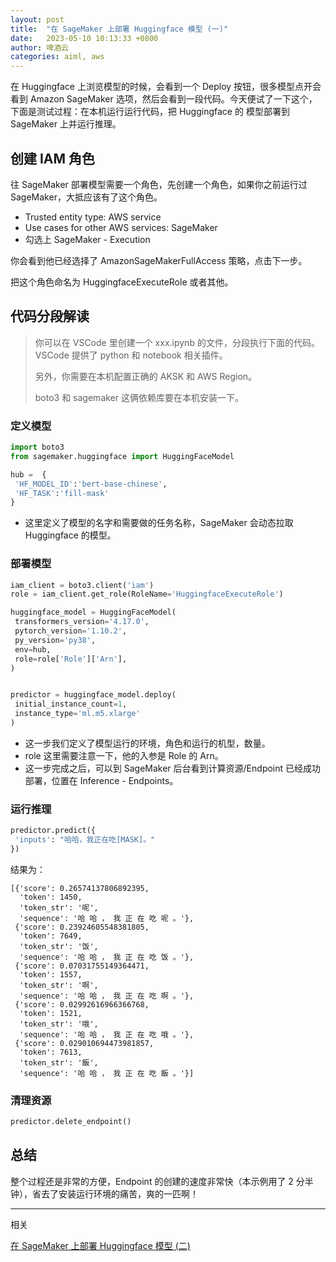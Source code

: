 ```yaml
---
layout: post
title:  "在 SageMaker 上部署 Huggingface 模型 (一)"
date:   2023-05-10 10:13:33 +0800
author: 啤酒云
categories: aiml, aws
---
```


在 Huggingface 上浏览模型的时候，会看到一个 Deploy 按钮，很多模型点开会看到 Amazon SageMaker 选项，然后会看到一段代码。今天便试了一下这个，下面是测试过程：在本机运行运行代码，把 Huggingface 的 模型部署到 SageMaker 上并运行推理。

## 创建 IAM 角色

往 SageMaker 部署模型需要一个角色，先创建一个角色，如果你之前运行过 SageMaker，大抵应该有了这个角色。

- Trusted entity type: AWS service
- Use cases for other AWS services: SageMaker
- 勾选上 SageMaker - Execution

你会看到他已经选择了 AmazonSageMakerFullAccess 策略，点击下一步。

把这个角色命名为 HuggingfaceExecuteRole  或者其他。

## 代码分段解读

> 你可以在 VSCode 里创建一个 xxx.ipynb 的文件，分段执行下面的代码。VSCode 提供了 python 和 notebook 相关插件。
>
> 另外，你需要在本机配置正确的 AKSK 和 AWS Region。
>
> boto3 和 sagemaker 这俩依赖库要在本机安装一下。

### 定义模型

```python
import boto3  
from sagemaker.huggingface import HuggingFaceModel

hub =  {
 'HF_MODEL_ID':'bert-base-chinese',
 'HF_TASK':'fill-mask'
}
```

- 这里定义了模型的名字和需要做的任务名称，SageMaker 会动态拉取 Huggingface 的模型。

### 部署模型

```python
iam_client = boto3.client('iam')
role = iam_client.get_role(RoleName='HuggingfaceExecuteRole')

huggingface_model = HuggingFaceModel(
 transformers_version='4.17.0',
 pytorch_version='1.10.2',
 py_version='py38',
 env=hub,
 role=role['Role']['Arn'], 
)


predictor = huggingface_model.deploy(
 initial_instance_count=1, 
 instance_type='ml.m5.xlarge' 
)
```

- 这一步我们定义了模型运行的环境，角色和运行的机型，数量。
- role 这里需要注意一下，他的入参是 Role 的 Arn。
- 这一步完成之后，可以到 SageMaker 后台看到计算资源/Endpoint 已经成功部署，位置在 Inference - Endpoints。

### 运行推理

```python
predictor.predict({
 'inputs': "哈哈，我正在吃[MASK]。"
})
```

结果为：

```shell
[{'score': 0.26574137806892395,
  'token': 1450,
  'token_str': '呢',
  'sequence': '哈 哈 ， 我 正 在 吃 呢 。'},
 {'score': 0.23924605548381805,
  'token': 7649,
  'token_str': '饭',
  'sequence': '哈 哈 ， 我 正 在 吃 饭 。'},
 {'score': 0.07031755149364471,
  'token': 1557,
  'token_str': '啊',
  'sequence': '哈 哈 ， 我 正 在 吃 啊 。'},
 {'score': 0.02992616966366768,
  'token': 1521,
  'token_str': '哦',
  'sequence': '哈 哈 ， 我 正 在 吃 哦 。'},
 {'score': 0.029010694473981857,
  'token': 7613,
  'token_str': '飯',
  'sequence': '哈 哈 ， 我 正 在 吃 飯 。'}]
```

### 清理资源

```python
predictor.delete_endpoint()
```

## 总结

整个过程还是非常的方便，Endpoint 的创建的速度非常快（本示例用了 2 分半钟），省去了安装运行环境的痛苦，爽的一匹啊！

---
相关

[在 SageMaker 上部署 Huggingface 模型 (二)](deploy-huggingface-model-2-sagemaker-2.html)
